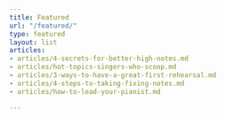 ```yaml
---
title: Featured
url: "/featured/"
type: featured
layout: list
articles:
- articles/4-secrets-for-better-high-notes.md
- articles/hot-topics-singers-who-scoop.md
- articles/3-ways-to-have-a-great-first-rehearsal.md
- articles/4-steps-to-taking-fixing-notes.md
- articles/how-to-lead-your-pianist.md

---
```


